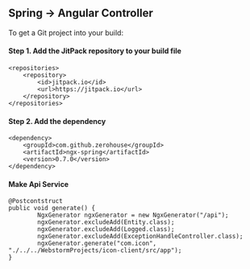 ## Spring -> Angular Controller

To get a Git project into your build:

#### Step 1. Add the JitPack repository to your build file

    <repositories>
        <repository>
            <id>jitpack.io</id>
            <url>https://jitpack.io</url>
        </repository>
    </repositories>
#### Step 2. Add the dependency

	<dependency>
	    <groupId>com.github.zerohouse</groupId>
	    <artifactId>ngx-spring</artifactId>
	    <version>0.7.0</version>
	</dependency>
	
	
#### Make Api Service
    @Postcontstruct
    public void generate() {
            NgxGenerator ngxGenerator = new NgxGenerator("/api");
            ngxGenerator.excludeAdd(Entity.class);
            ngxGenerator.excludeAdd(Logged.class);
            ngxGenerator.excludeAdd(ExceptionHandleController.class);
            ngxGenerator.generate("com.icon", "./../../WebstormProjects/icon-client/src/app");
    }
